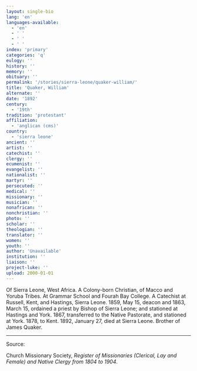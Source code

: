 ```yaml
---
layout: single-bio
lang: 'en'
languages-available:
  - 'en'
  - ' '
  - ' '
  - ' '
index: 'primary'
categories: 'q'
eulogy: ''
history: ''
memory: ''
obituary: ''
permalink: '/stories/sierra-leone/quaker-william/'
title: 'Quaker, William'
alternate: ''
date: '1892'
century:
  - '19th'
tradition: 'protestant'
affiliation:
  - 'anglican (cms)'
country:
  - 'sierra leone'
ancient: ''
artist: ''
catechist: ''
clergy: ''
ecumenist: ''
evangelist: ''
nationalist: ''
martyr: ''
persecuted: ''
medical: ''
missionary: ''
musician: ''
nonafrican: ''
nonchristian: ''
photo: ''
scholar: ''
theologian: ''
translator: ''
women: ''
youth: ''
author: 'Unavailable'
institution: ''
liaison: ''
project-luke: ''
upload: 2000-01-01
---
```



Of Sierra Leone, West Africa.  A Colony-born Christian, of Macco and Yoruba Tribes.  At Grammar School and Fourah Bay College.  A Catechist at Russell, Kent, and Hastings, Sierra Leone. 1859, May 15, deacon and 1863, March 15, ordained a priest by Bishop of Sierra Leone; and stationed at Hastings and York.  1867, transferred to the Native Pastorate, and stationed at York.  1878, to Kent.  1892, January 27, died at Sierra Leone.  Brother of James Quaker.

---

Source:

Church Missionary Society, *Register of Missionaries (Clerical, Lay and Female) and Native Clergy from 1804 to 1904*.